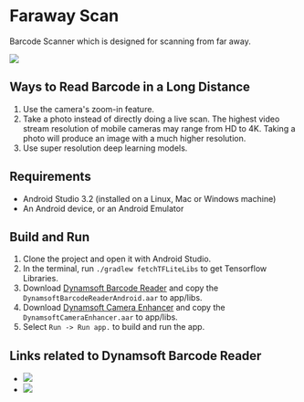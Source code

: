 # Faraway Scan

Barcode Scanner which is designed for scanning from far away.

![](https://github.com/xulihang/Faraway_Scan/releases/download/release/faraway_scan.gif)

## Ways to Read Barcode in a Long Distance

1. Use the camera's zoom-in feature.
2. Take a photo instead of directly doing a live scan. The highest video stream resolution of mobile cameras may range from HD to 4K. Taking a photo will produce an image with a much higher resolution.
3. Use super resolution deep learning models.

## Requirements

* Android Studio 3.2 (installed on a Linux, Mac or Windows machine)
* An Android device, or an Android Emulator

## Build and Run

1. Clone the project and open it with Android Studio.
2. In the terminal, run `./gradlew fetchTFLiteLibs` to get Tensorflow Libraries.
3. Download [Dynamsoft Barcode Reader](https://www.dynamsoft.com/barcode-reader/overview/) and copy the `DynamsoftBarcodeReaderAndroid.aar` to app/libs.
4. Download [Dynamsoft Camera Enhancer](https://www.dynamsoft.com/camera-enhancer/overview/) and copy the `DynamsoftCameraEnhancer.aar` to app/libs.
5. Select `Run -> Run app.` to build and run the app.

## Links related to Dynamsoft Barcode Reader

- [![](https://img.shields.io/badge/Download-Offline%20SDK-orange)](https://www.dynamsoft.com/barcode-reader/downloads)
- [![](https://img.shields.io/badge/Get-30--day%20FREE%20Trial%20License-blue)](https://www.dynamsoft.com/customer/license/trialLicense/?product=dbr)



